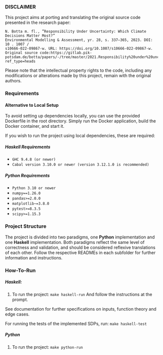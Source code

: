 ### DISCLAIMER
This project aims at porting and translating the original source code presented in the research paper:
```
N. Botta m. fl., ”Responsibility Under Uncertainty: Which Climate Decisions Matter Most?”
Environmental Modelling & Assessment, yr. 28, s. 337–365, 2023. DOI: 10 . 1007 /
s10666-022-09867-w. URL: https://doi.org/10.1007/s10666-022-09867-w.
Original source code:https://gitlab.pik-potsdam.de/botta/papers/-/tree/master/2021.Responsibility%20under%20uncertainty:%20which%20climate%20decisions%20matter%20most%3F?ref_type=heads
```
Please note that the intellectual property rights to the code, including any modifications or alterations made by this project, remain with the original authors.
### Requirements
#### Alternative to Local Setup
To avoid setting up dependencies locally, you can use the provided Dockerfile in the root directory. Simply run the Docker application, build the Docker container, and start it.

If you wish to run the project using local dependencies, these are required:
##### Haskell Requirements
- `GHC 9.4.8 (or newer)`
- `Cabal version 3.10.0 or newer (version 3.12.1.0 is recommended)`
##### Python Requirements
- `Python 3.10 or newer`
- `numpy==1.26.0`
- `pandas>=2.0.0`
- `matplotlib~=3.8.0`
- `pytest>=8.3.5`
- `scipy>=1.15.3`

### Project Structure
The project is divided into two paradigms, one **Python** implementation and one **Haskell** implementation. Both paradigms reflect the same level of correctness and validation, and should be considered reflexive translations of each other. Follow the respective READMEs in each subfolder for further information and instructions.

### How-To-Run

##### Haskell:
1. To run the project: 
`make haskell-run`
And follow the instructions at the prompt.

See documentation for further specifications on inputs, function theory and edge cases.

For running the tests of the implemented SDPs, run:
`make haskell-test`


##### Python

1. To run the project:
`make python-run`



